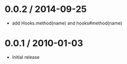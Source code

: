 
0.0.2 / 2014-09-25
==================

 * add Hooks.method(name) and hooks#method(name)

0.0.1 / 2010-01-03
==================

  * Initial release
